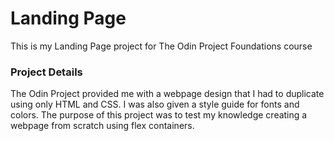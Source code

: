 # Landing Page
This is my Landing Page project for The Odin Project Foundations course

### Project Details
The Odin Project provided me with a webpage design that I had to duplicate using only HTML and CSS. I was also given a style guide for fonts and colors. The purpose of this project was to test my knowledge creating a webpage from scratch using flex containers.